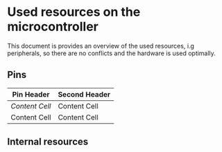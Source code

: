 # Used resources on the microcontroller
This document is provides an overview of the used resources, i.g peripherals, so there are no conflicts and the hardware is used optimally.

## Pins
Pin Header   | Second Header
-------------  | -------------
*Content Cell* | Content Cell
Content Cell   | Content Cell

## Internal resources